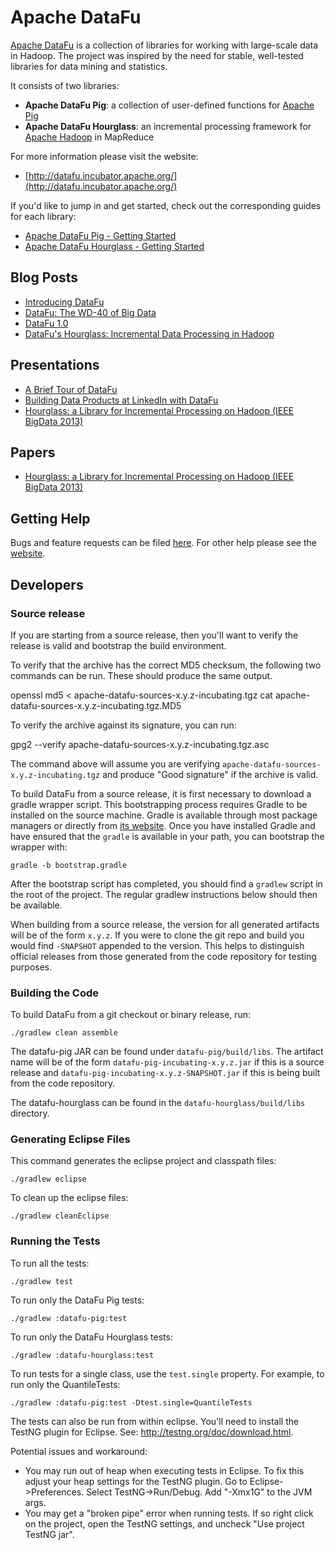 # Apache DataFu

[Apache DataFu](http://datafu.incubator.apache.org) is a collection of libraries for working with large-scale data in Hadoop.
The project was inspired by the need for stable, well-tested libraries for data mining and statistics.

It consists of two libraries:

* **Apache DataFu Pig**: a collection of user-defined functions for [Apache Pig](http://pig.apache.org/)
* **Apache DataFu Hourglass**: an incremental processing framework for [Apache Hadoop](http://hadoop.apache.org/) in MapReduce

For more information please visit the website:

* [http://datafu.incubator.apache.org/](http://datafu.incubator.apache.org/)

If you'd like to jump in and get started, check out the corresponding guides for each library:

* [Apache DataFu Pig - Getting Started](http://datafu.incubator.apache.org/docs/datafu/getting-started.html)
* [Apache DataFu Hourglass - Getting Started](http://datafu.incubator.apache.org/docs/hourglass/getting-started.html)

## Blog Posts

* [Introducing DataFu](http://datafu.incubator.apache.org/blog/2012/01/10/introducing-datafu.html)
* [DataFu: The WD-40 of Big Data](http://datafu.incubator.apache.org/blog/2013/01/24/datafu-the-wd-40-of-big-data.html)
* [DataFu 1.0](http://datafu.incubator.apache.org/blog/2013/09/04/datafu-1-0.html)
* [DataFu's Hourglass: Incremental Data Processing in Hadoop](http://datafu.incubator.apache.org/blog/2013/10/03/datafus-hourglass-incremental-data-processing-in-hadoop.html)

## Presentations 

* [A Brief Tour of DataFu](http://www.slideshare.net/matthewterencehayes/datafu)
* [Building Data Products at LinkedIn with DataFu](http://www.slideshare.net/matthewterencehayes/building-data-products-at-linkedin-with-datafu)
* [Hourglass: a Library for Incremental Processing on Hadoop (IEEE BigData 2013)](http://www.slideshare.net/matthewterencehayes/hourglass-a-library-for-incremental-processing-on-hadoop)

## Papers

* [Hourglass: a Library for Incremental Processing on Hadoop (IEEE BigData 2013)](http://www.slideshare.net/matthewterencehayes/hourglass-27038297)

## Getting Help

Bugs and feature requests can be filed [here](https://issues.apache.org/jira/browse/DATAFU).  For other help please see the [website](http://datafu.incubator.apache.org/).

## Developers

### Source release

If you are starting from a source release, then you'll want to verify the release is valid and bootstrap the build environment.

To verify that the archive has the correct MD5 checksum, the following two commands can be run.  These should produce the same output.

  openssl md5 < apache-datafu-sources-x.y.z-incubating.tgz
  cat apache-datafu-sources-x.y.z-incubating.tgz.MD5

To verify the archive against its signature, you can run:

  gpg2 --verify apache-datafu-sources-x.y.z-incubating.tgz.asc

The command above will assume you are verifying `apache-datafu-sources-x.y.z-incubating.tgz` and produce "Good signature" if the archive is valid.

To build DataFu from a source release, it is first necessary to download a gradle wrapper script.  This bootstrapping process requires Gradle to be installed on the source machine.  Gradle is available through most package managers or directly from [its website](http://www.gradle.org/).  Once you have installed Gradle and have ensured that the `gradle` is available in your path, you can bootstrap the wrapper with:

    gradle -b bootstrap.gradle

After the bootstrap script has completed, you should find a `gradlew` script in the root of the project.  The regular gradlew instructions below should then be available.

When building from a source release, the version for all generated artifacts will be of the form `x.y.z`.  If you were to clone the git repo and build you would find `-SNAPSHOT` appended to the version.  This helps to distinguish official releases from those generated from the code repository for testing purposes.

### Building the Code

To build DataFu from a git checkout or binary release, run:

    ./gradlew clean assemble

The datafu-pig JAR can be found under `datafu-pig/build/libs`.  The artifact name will be of the form `datafu-pig-incubating-x.y.z.jar` if this is a source release and `datafu-pig-incubating-x.y.z-SNAPSHOT.jar` if this is being built from the code repository.

The datafu-hourglass can be found in the `datafu-hourglass/build/libs` directory.

### Generating Eclipse Files

This command generates the eclipse project and classpath files:

    ./gradlew eclipse

To clean up the eclipse files:

    ./gradlew cleanEclipse

### Running the Tests

To run all the tests:

    ./gradlew test

To run only the DataFu Pig tests:

    ./gradlew :datafu-pig:test

To run only the DataFu Hourglass tests:

    ./gradlew :datafu-hourglass:test

To run tests for a single class, use the `test.single` property.  For example, to run only the QuantileTests:

    ./gradlew :datafu-pig:test -Dtest.single=QuantileTests

The tests can also be run from within eclipse.  You'll need to install the TestNG plugin for Eclipse.  See: http://testng.org/doc/download.html. 

Potential issues and workaround:
* You may run out of heap when executing tests in Eclipse. To fix this adjust your heap settings for the TestNG plugin. Go to Eclipse->Preferences. Select TestNG->Run/Debug. Add "-Xmx1G" to the JVM args.
* You may get a "broken pipe" error when running tests.  If so right click on the project, open the TestNG settings, and uncheck "Use project TestNG jar".

